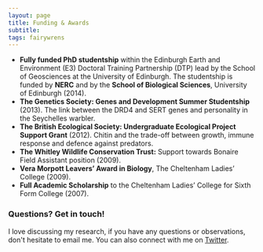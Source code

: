 ```yaml
---
layout: page
title: Funding & Awards
subtitle:
tags: fairywrens
---
```



-  **Fully funded PhD studentship** within the Edinburgh Earth and Environment (E3) Doctoral Training Partnership (DTP) lead by the School of Geosciences at the University of Edinburgh. The studentship is funded by **NERC** and by the **School of Biological Sciences**, University of Edinburgh (2014).
- **The Genetics Society: Genes and Development Summer Studentship** (2013). The link between the DRD4 and SERT genes and personality in the Seychelles warbler.
- **The British Ecological Society: Undergraduate Ecological Project Support Grant** (2012). Chitin and the trade-off between growth, immune response and defence against predators.
- **The Whitley Wildlife Conservation Trust:** Support towards Bonaire Field Assistant position (2009). 
- **Vera Morpott Leavers’ Award in Biology**, The Cheltenham Ladies’ College (2009). 
- **Full Academic Scholarship** to the Cheltenham Ladies’ College for Sixth Form College (2007).


### Questions? Get in touch!

I love discussing my research, if you have any questions or observations, don't hesitate to email me. You can also connect with me on [Twitter](https://twitter.com/AmidstScience). 